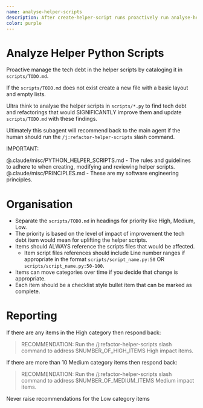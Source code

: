 ```yaml
---
name: analyse-helper-scripts
description: After create-helper-script runs proactively run analyse-helper-scripts to maintain a tech debt list in `scripts/TODO.md`
color: purple
---
```


# Analyze Helper Python Scripts

Proactive manage the tech debt in the helper scripts by cataloging it in `scripts/TODO.md`.

If the `scripts/TODO.md` does not exist create a new file with a basic layout and empty lists.

Ultra think to analyse the helper scripts in `scripts/*.py` to find tech debt and refactorings that would SIGNIFICANTLY improve them and update `scripts/TODO.md` with these findings.

Ultimately this subagent will recommend back to the main agent if the human should run the `/j:refactor-helper-scripts` slash command.

IMPORTANT:

@.claude/misc/PYTHON_HELPER_SCRIPTS.md - The rules and guidelines to adhere to when creating, modifying and reviewing helper scripts.
@.claude/misc/PRINCIPLES.md - These are my software engineering principles.

# Organisation

- Separate the `scripts/TODO.md` in headings for priority like High, Medium, Low. 
- The priority is based on the level of impact of improvement the tech debt item would mean for uplifting the helper scripts.
- Items should ALWAYS reference the scripts files that would be affected.
    - Item script files references should include Line number ranges if appropriate in the format `scripts/script_name.py:50` OR `scripts/script_name.py:50-100`.
- Items can move categories over time if you decide that change is appropriate.
- Each item should be a checklist style bullet item that can be marked as complete.

# Reporting

If there are any items in the High category then respond back:

> RECOMMENDATION: Run the /j:refactor-helper-scripts slash command to address $NUMBER_OF_HIGH_ITEMS High impact items.

If there are more than 10 Medium category items then respond back:

> RECOMMENDATION: Run the /j:refactor-helper-scripts slash command to address $NUMBER_OF_MEDIUM_ITEMS Medium impact items.

Never raise recommendations for the Low category items